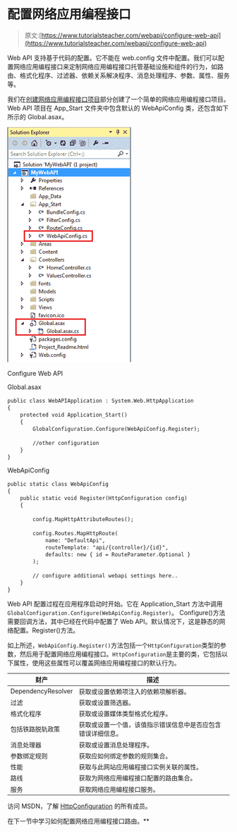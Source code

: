 # 配置网络应用编程接口

> 原文:[https://www.tutorialsteacher.com/webapi/configure-web-api](https://www.tutorialsteacher.com/webapi/configure-web-api)

Web API 支持基于代码的配置。它不能在 web.config 文件中配置。我们可以配置网络应用编程接口来定制网络应用编程接口托管基础设施和组件的行为，如路由、格式化程序、过滤器、依赖关系解决程序、消息处理程序、参数、属性、服务等。

我们在[创建网络应用编程接口项目](/webapi/create-web-api-project)部分创建了一个简单的网络应用编程接口项目。Web API 项目在 App_Start 文件夹中包含默认的 WebApiConfig 类，还包含如下所示的 Global.asax。

[![](img/4d0eb02a55b59159a43ac2d0decf552d.png)](../../Content/images/webapi/webapiconfig.png)

Configure Web API



Global.asax 

```
public class WebAPIApplication : System.Web.HttpApplication
{
    protected void Application_Start()
    {
        GlobalConfiguration.Configure(WebApiConfig.Register);

        //other configuration
    }
} 
```

WebApiConfig 

```
public static class WebApiConfig
{
    public static void Register(HttpConfiguration config)
    {

        config.MapHttpAttributeRoutes();

        config.Routes.MapHttpRoute(
            name: "DefaultApi",
            routeTemplate: "api/{controller}/{id}",
            defaults: new { id = RouteParameter.Optional }
        );

        // configure additional webapi settings here..
    }
} 
```

Web API 配置过程在应用程序启动时开始。它在 Application_Start 方法中调用`GlobalConfiguration.Configure(WebApiConfig.Register)`。 Configure()方法需要回调方法，其中已经在代码中配置了 Web API。默认情况下，这是静态的网络配置。Register()方法。

如上所述，`WebApiConfig.Register()`方法包括一个`HttpConfiguration`类型的参数，然后用于配置网络应用编程接口。`HttpConfiguration`是主要的类，它包括以下属性，使用这些属性可以覆盖网络应用编程接口的默认行为。

| 财产 | 描述 |
| --- | --- |
| DependencyResolver | 获取或设置依赖项注入的依赖项解析器。 |
| 过滤 | 获取或设置筛选器。 |
| 格式化程序 | 获取或设置媒体类型格式化程序。 |
| 包括铁路脱轨政策 | 获取或设置一个值，该值指示错误信息中是否应包含错误详细信息。 |
| 消息处理器 | 获取或设置消息处理程序。 |
| 参数绑定规则 | 获取应如何绑定参数的规则集合。 |
| 性能 | 获取与此网站应用编程接口实例关联的属性。 |
| 路线 | 获取为网络应用编程接口配置的路由集合。 |
| 服务 | 获取网络应用编程接口服务。 |

访问 MSDN，了解 [HttpConfiguration](https://msdn.microsoft.com/en-us/library/system.web.http.httpconfiguration(v=vs.118).aspx) 的所有成员。

在下一节中学习如何配置网络应用编程接口路由。**